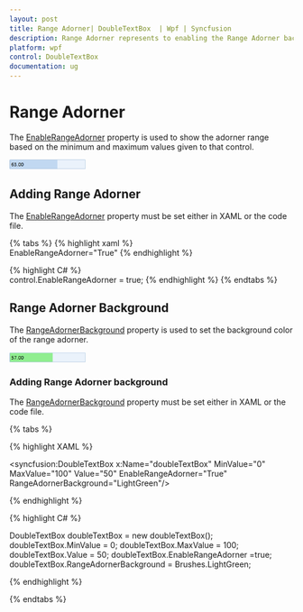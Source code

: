 ```yaml
---
layout: post
title: Range Adorner| DoubleTextBox  | Wpf | Syncfusion
description: Range Adorner represents to enabling the Range Adorner background to the control and customization of the Range Adorner Background  
platform: wpf
control: DoubleTextBox 
documentation: ug
---
```


# Range Adorner

The [EnableRangeAdorner](https://help.syncfusion.com/cr/cref_files/wpf/Syncfusion.Shared.Wpf~Syncfusion.Windows.Shared.EditorBase~EnableRangeAdorner.html) property is used to show the adorner range based on the minimum and maximum values given to that control.

![Range Adorner](Range-Adorner_images/Range-Adorner_img1.png)

## Adding Range Adorner 

The [EnableRangeAdorner](https://help.syncfusion.com/cr/cref_files/wpf/Syncfusion.Shared.Wpf~Syncfusion.Windows.Shared.EditorBase~EnableRangeAdorner.html) property must be set either in XAML or the code file.


{% tabs %}
{% highlight xaml %}  
EnableRangeAdorner="True"
{% endhighlight %}

{% highlight C# %}  
 control.EnableRangeAdorner = true;
 {% endhighlight %}
{% endtabs %}


## Range Adorner Background

The [RangeAdornerBackground](https://help.syncfusion.com/cr/cref_files/wpf/Syncfusion.Shared.Wpf~Syncfusion.Windows.Shared.EditorBase~RangeAdornerBackground.html) property is used to set the background color of the range adorner. 

![Range adorner background](Range-Adorner_images/Range-Adorner_img2.png)

### Adding Range Adorner background 

The [RangeAdornerBackground](https://help.syncfusion.com/cr/cref_files/wpf/Syncfusion.Shared.Wpf~Syncfusion.Windows.Shared.EditorBase~RangeAdornerBackground.html) property must be set either in XAML or the code file.


{% tabs %}

{% highlight XAML %}

<syncfusion:DoubleTextBox x:Name="doubleTextBox" MinValue="0" MaxValue="100" Value="50" EnableRangeAdorner="True" RangeAdornerBackground="LightGreen"/>

{% endhighlight %}

{% highlight C# %}

DoubleTextBox doubleTextBox = new doubleTextBox();
doubleTextBox.MinValue = 0;
doubleTextBox.MaxValue = 100;
doubleTextBox.Value = 50;
doubleTextBox.EnableRangeAdorner =true;
doubleTextBox.RangeAdornerBackground = Brushes.LightGreen;

{% endhighlight %}

{% endtabs %}

